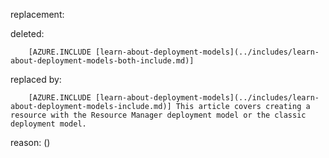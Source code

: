 replacement:

deleted:

		[AZURE.INCLUDE [learn-about-deployment-models](../includes/learn-about-deployment-models-both-include.md)]

replaced by:

		[AZURE.INCLUDE [learn-about-deployment-models](../includes/learn-about-deployment-models-include.md)] This article covers creating a resource with the Resource Manager deployment model or the classic deployment model.

reason: ()

